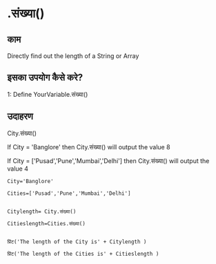# .संख्या()

## काम
Directly find out the length of a String or Array

## इसका उपयोग कैसे करे?

1: Define
YourVariable.संख्या()

## उदाहरण
City.संख्या()

If City = 'Banglore' then City.संख्या() will output the value 8

If City = ['Pusad','Pune','Mumbai','Delhi'] then City.संख्या() will output the value 4

```
City='Banglore'

Cities=['Pusad','Pune','Mumbai','Delhi']


Citylength= City.संख्या()

Citieslength=Cities.संख्या()


प्रिंट('The length of the City is' + Citylength )

प्रिंट('The length of the Cities is' + Citieslength )
```